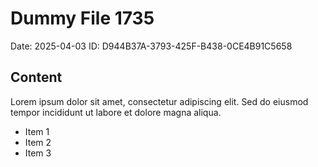# Dummy File 1735

Date: 2025-04-03
ID: D944B37A-3793-425F-B438-0CE4B91C5658

## Content

Lorem ipsum dolor sit amet, consectetur adipiscing elit.
Sed do eiusmod tempor incididunt ut labore et dolore magna aliqua.

* Item 1
* Item 2
* Item 3

